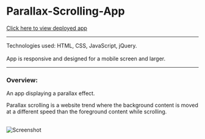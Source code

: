 # Parallax-Scrolling-App

[Click here to view deployed app](https://makicoding.github.io/Parallax-Scrolling-App/)
<br>
***

Technologies used: HTML, CSS, JavaScript, jQuery.
<br></br>
App is responsive and designed for a mobile screen and larger. 

***
### Overview:

An app displaying a parallax effect.

Parallax scrolling is a website trend where the background content is moved at a different speed than the foreground content while scrolling.
<br></br>

![Screenshot](https://raw.githubusercontent.com/makicoding/Moonbucks-Coffee-App/master/screenshot/Moonbucks_Screenshot_01.png)



